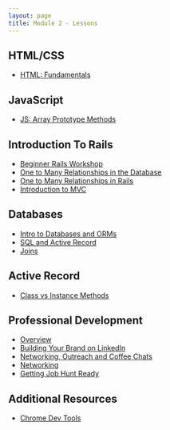 ```yaml
---
layout: page
title: Module 2 - Lessons
---
```


## HTML/CSS
* [HTML: Fundamentals](./html_fundamentals)
<!-- * [CSS: Fundamentals](./css_fundamentals) -->
<!-- * [CSS: Flexbox](./flexbox) -->


## JavaScript
<!-- * [JS: Fundamentals](./js_fundamentals) -->
<!-- * [JS: Intro to the DOM](./js_intro_to_dom) -->
<!-- * [JS: Event Listeners](./js_event_listeners) -->
* [JS: Array Prototype Methods](./js_array_prototype_methods)


## Introduction To Rails
* [Beginner Rails Workshop](./beginner_rails_workshop)
* [One to Many Relationships in the Database](./one_to_many_relationships_part1)
* [One to Many Relationships in Rails](./one_to_many_relationships_part2)
* [Introduction to MVC](./intro_to_mvc)


## Databases
* [Intro to Databases and ORMs](./databases_and_orms)
* [SQL and Active Record](./sql_and_active_record)
* [Joins](./joins)
<!-- * [Joining Multiple Tables](./joins_2)-->


## Active Record
* [Class vs Instance Methods](./class_vs_instance_methods.md)

## Professional Development
* [Overview](./pd_overview)
* [Building Your Brand on LinkedIn](https://docs.google.com/presentation/d/e/2PACX-1vS8CZUjYkpnkTJrp2Ga8um-UUFUsJ-5JA85FF9x875J-l_eKy7IyL47sAt8kl_FOlg7rG5ntVxpk5he/pub?start=false&loop=false&delayms=3000)
* [Networking, Outreach and Coffee Chats](./networking)
* [Networking](https://docs.google.com/presentation/d/e/2PACX-1vQa672IV-XwWG9q-ujEJ0w72QCBzf4jVMNI-trwLuKt9kk_ewe0l6Mk6YSWoo9UYMETbJ5RZ3akKyux/pub?start=false&loop=false&delayms=3000)
* [Getting Job Hunt Ready](https://docs.google.com/presentation/d/e/2PACX-1vTDlRAiXiR_PSsAFGQtP8je_pcUWmLdk1kYc4jO4hTyzxDuksNWUMdUITMNXp1pRFMM0gKDiAVyXL0c/pub?start=false&loop=false&delayms=3000)

## Additional Resources
* [Chrome Dev Tools](./chrome_dev_tools)

